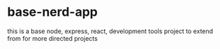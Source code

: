 # base-nerd-app
this is a base node, express, react, development tools project to extend from for more directed projects
